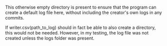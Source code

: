 This otherwise empty directory is present to ensure that the program can create a default log file here, without including the creator's own logs in any commits.

If writer.csv(path_to_log) should in fact be able to also create a directory, this would not be needed. However, in my testing, the log file was not created unless the logs folder was present.
